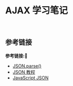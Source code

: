 # AJAX 学习笔记

&emsp;


## 参考链接
**参考链接:🔗**
+ [JSON.parse()](https://www.runoob.com/json/json-parse.html)
+ [JSON 教程](https://www.runoob.com/json/json-tutorial.html)
+ [JavaScript JSON](https://www.runoob.com/js/js-json.html)
